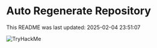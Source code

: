# Auto Regenerate Repository

This README was last updated: 2025-02-04 23:51:07

 ![TryHackMe](https://tryhackme.com/badge/533634)